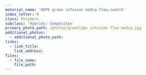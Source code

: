 ```yaml
---
material_name: 'HDPE green infusion media flow,swatch'
index_letter: H
class: Polymers
subclass: 'Hybrids: Composites'
primary_photo_path: /photos/greenldpe infusion flow media.jpg
additional_photos:
  - additional_photo_path:
links:
  - link_title:
    link_address:
files:
  - file_name:
    file_path:
---
```



